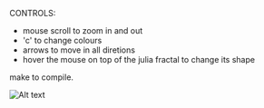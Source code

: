 CONTROLS: 
- mouse scroll to zoom in and out
- 'c' to change colours
- arrows to move in all diretions
- hover the mouse on top of the julia fractal to change its shape

make to compile.

![Alt text](/images/mandel.jpg?raw=true "Mandelbrot")
